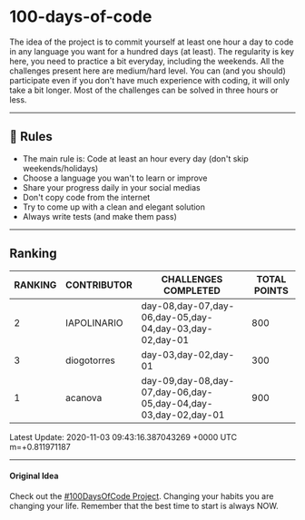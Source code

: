 # 100-days-of-code

The idea of the project is to commit yourself at least one hour a day to code in any language you want for a hundred days (at least). The regularity is key here, you need to practice a bit everyday, including the weekends.
All the challenges present here are medium/hard level. You can (and you should) participate even if you don't have much experience with coding, it will only take a bit longer.
Most of the challenges can be solved in three hours or less.

---

## 🚩 Rules

- The main rule is: Code at least an hour every day (don't skip weekends/holidays)
- Choose a language you wan't to learn or improve
- Share your progress daily in your social medias
- Don't copy code from the internet
- Try to come up with a clean and elegant solution
- Always write tests (and make them pass)

---

## Ranking

| RANKING | CONTRIBUTOR |                      CHALLENGES COMPLETED                      | TOTAL POINTS |
|---------|-------------|----------------------------------------------------------------|--------------|
|       2 | IAPOLINARIO | day-08,day-07,day-06,day-05,day-04,day-03,day-02,day-01        |          800 |
|       3 | diogotorres | day-03,day-02,day-01                                           |          300 |
|       1 | acanova     | day-09,day-08,day-07,day-06,day-05,day-04,day-03,day-02,day-01 |          900 |

Latest Update: 2020-11-03 09:43:16.387043269 +0000 UTC m=+0.811971187

---

#### Original Idea

Check out the [#100DaysOfCode Project](https://www.100daysofcode.com/). Changing your habits you are changing your life. Remember that the best time to start is always NOW.
